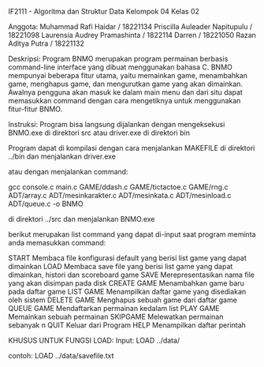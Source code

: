 IF2111 - Algoritma dan Struktur Data
Kelompok 04
Kelas 02

Anggota:
Muhammad Rafi Haidar / 18221134
Priscilla Auleader Napitupulu / 18221098
Laurensia Audrey Pramashinta / 1822114
Darren / 18221050
Razan Aditya Putra / 18221132

Deskripsi:
Program BNMO merupakan program permainan berbasis command-line interface yang dibuat menggunakan bahasa C. BNMO mempunyai beberapa fitur utama, yaitu memainkan game, menambahkan game, menghapus game, dan mengurutkan game yang akan dimainkan. Awalnya pengguna akan masuk ke dalam main menu dan dari situ dapat memasukkan command dengan cara mengetiknya untuk menggunakan fitur-fitur BNMO.

Instruksi:
Program bisa langsung dijalankan dengan mengeksekusi BNMO.exe di direktori src atau driver.exe di direktori bin

Program dapat di kompilasi dengan cara menjalankan MAKEFILE di direktori ../bin dan menjalankan driver.exe

atau dengan menjalankan command: 

gcc console.c main.c GAME/ddash.c GAME/tictactoe.c GAME/rng.c ADT/array.c ADT/mesinkarakter.c ADT/mesinkata.c ADT/mesinload.c ADT/queue.c -o BNMO

di direktori ../src dan menjalankan BNMO.exe

berikut merupakan list command yang dapat di-input saat program meminta anda memasukkan command:

START                 Membaca file konfigurasi default yang berisi list game yang dapat dimainkan
LOAD                  Membaca save file yang berisi list game yang dapat dimainkan, histori dan scoreboard game
SAVE                  Merepresentasikan nama file yang akan disimpan pada disk
CREATE GAME           Menambahkan game baru pada daftar game 
LIST GAME             Menampilkan daftar game yang disediakan oleh sistem 
DELETE GAME           Menghapus sebuah game dari daftar game 
QUEUE GAME            Mendaftarkan permainan kedalam list 
PLAY GAME             Memainkan sebuah permainan 
SKIPGAME              Melewatkan permainan sebanyak n 
QUIT                  Keluar dari Program 
HELP                  Menampilkan daftar perintah 

KHUSUS UNTUK FUNGSI LOAD:
Input:
LOAD ../data/<nama file>

contoh:
LOAD ../data/savefile.txt